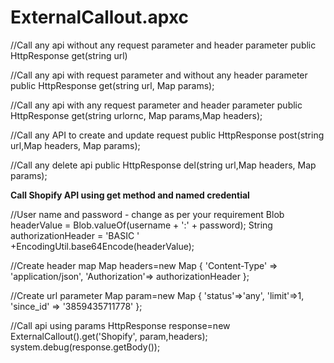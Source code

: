 # ExternalCallout.apxc

//Call any api without any request parameter and header parameter
public HttpResponse get(string url)

//Call any api with request parameter and without any header parameter
public HttpResponse get(string url, Map params);

//Call any api with any request parameter and header parameter
public HttpResponse get(string urlornc, Map params,Map headers);

//Call any API to create and update request 
public HttpResponse post(string url,Map headers, Map params);

//Call any delete api
public HttpResponse del(string url,Map headers, Map params);


**Call Shopify API using get method and named credential**

//User name and password - change as per your requirement
Blob headerValue = Blob.valueOf(username + ':' + password);
String authorizationHeader = 'BASIC ' +EncodingUtil.base64Encode(headerValue);

//Create header map 
Map headers=new Map {
'Content-Type' => 'application/json',
'Authorization'=> authorizationHeader
};

//Create url parameter 
Map param=new Map {
'status'=>'any',
'limit'=>1,
'since_id' => '3859435711778'
};

//Call api using params
HttpResponse response=new ExternalCallout().get('Shopify', param,headers);
system.debug(response.getBody());
